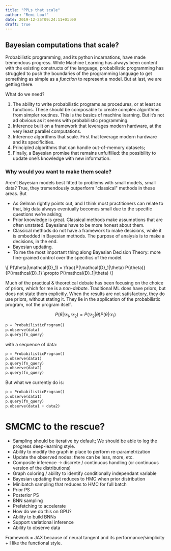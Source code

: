 ```yaml
---
title: "PPLs that scale"
author: "Remi Louf"
date: 2019-12-25T09:24:11+01:00
draft: true
---
```


## Bayesian computations that scale?

Probabilistic programming, and its python incarnations, have made tremendous progress. While Machine Learning has always been content with the existing constructs of the language, probabilistic programming has struggled to push the boundaries of the programming language to get something as simple as a *function* to represent a model. But at last, we are getting there.

What do we need?

1. The ability to write probabilistic programs as procedures, or at least as functions. These should be composable to create complex algorithms from simpler routines. This is the basics of machine learning. But it’s not ad obvious as it seems with probabilistic programming.
2. Inference built on a framework that leverages modern hardware, at the very least parallel computations.
3. Inference algorithms that scale. First that leverage modern hardware and its specificities.
4. Principled algorithms that can handle out-of-memory datasets;
5. Finally, a Bayesian promise that remains unfulfilled: the possibility to update one’s knowledge with new information.

### Why would you want to make them scale?

Aren’t Bayesian models best fitted to problems with small models, small data? True, they tremendously outperform "classical" methods in these areas. But

- As Gelman rightly points out, and I think most practitioners can relate to that, big data always eventually becomes small due to the specific questions we’re asking;
- Prior knowledge is great. Classical methods make assumptions that are often unstated. Bayesians have to be more honest about them.
- Classical methods do not have a framework to make decisions, while it is embedded in Bayesian methods. The purpose of analysis is to make a decisions, in the end.
- Bayesian updating.
- To me the most important thing along Bayesian Decision Theory: more fine-grained control over the specifics of the model.



\\[ P(\theta|\mathcal{D}_1) = \frac{P(\mathcal{D}_1|\theta)
P(\theta)}{P(\mathcal{D}_1} \propto P(\mathcal{D}_1|\theta) \\]

Much of the practical & theoretical debate has been focusing on the choice of
priors, which for me is a *non-debate*. Traditional ML does have priors, but
does not state them explicitly. When the results are not satisfactory, they do
use priors, without stating it. They lie in the application of the probabilistic
program, not the program itself.

```math
P(\theta|\mathcal{D}_1, \mathcal{D}_2) = P(\mathcal{D}_2|\theta) P(\theta|\mathcal{D}_1)
```

```python
p = ProbabilisticProgram()
p.observe(data)
p.query(fn_query)
```

with a sequence of data:

```python
p = ProbabilisticProgram()
p.observe(data1)
p.query(fn_query)
p.observe(data2)
p.query(fn_query)
```

But what we currently do is:

```python
p = ProbabilisticProgram()
p.observe(data1)
p.query(fn_query)
p.observe(data1 + data2)
```

# SMCMC to the rescue?

- Sampling should be iterative by default; We should be able to log the 
  progress deep-learning style.
- Ability to modify the graph in place to perform re-parametrization
- Update the observed nodes: there can be less, more, etc.
- Composite inference -> discrete / continuous handling (or continuous version
  of the distributions)
- Graph coloring / ability to identify conditionally independant variable
- Bayesian updating that reduces to HMC when prior distribution
- Minibatch sampling that reduces to HMC for full batch
- Prior PS
- Posterior PS
- BNN sampling
- Prefetching to accelerate
- How do we do this on GPU?
- Ability to build BNNs
- Support variational inference
- Ability to observe data

Framework = JAX because of neural tangent and its performance/simplicity + I
like the functional style.

